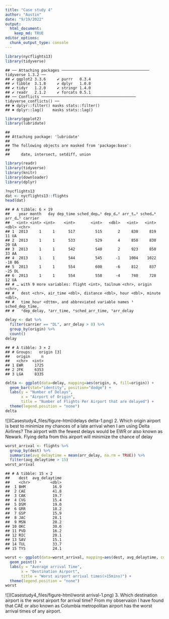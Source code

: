 ```yaml
---
title: "Case study 4"
author: "Austin"
date: "9/19/2022"
output: 
  html_document:
    keep_md: TRUE
editor_options: 
  chunk_output_type: console
---
```





```r
library(nycflights13)
library(tidyverse)
```

```
## ── Attaching packages ─────────────────────────────────────── tidyverse 1.3.2 ──
## ✔ ggplot2 3.3.6     ✔ purrr   0.3.4
## ✔ tibble  3.1.8     ✔ dplyr   1.0.8
## ✔ tidyr   1.2.0     ✔ stringr 1.4.0
## ✔ readr   2.1.2     ✔ forcats 0.5.1
## ── Conflicts ────────────────────────────────────────── tidyverse_conflicts() ──
## ✖ dplyr::filter() masks stats::filter()
## ✖ dplyr::lag()    masks stats::lag()
```

```r
library(ggplot2)
library(lubridate)
```

```
## 
## Attaching package: 'lubridate'
## 
## The following objects are masked from 'package:base':
## 
##     date, intersect, setdiff, union
```

```r
library(readr)
library(tidyverse)
library(knitr)
library(downloader)
library(dplyr)
```


```r
?nycflights13
dat <- nycflights13::flights
head(dat)
```

```
## # A tibble: 6 × 19
##    year month   day dep_time sched_dep…¹ dep_d…² arr_t…³ sched…⁴ arr_d…⁵ carrier
##   <int> <int> <int>    <int>       <int>   <dbl>   <int>   <int>   <dbl> <chr>  
## 1  2013     1     1      517         515       2     830     819      11 UA     
## 2  2013     1     1      533         529       4     850     830      20 UA     
## 3  2013     1     1      542         540       2     923     850      33 AA     
## 4  2013     1     1      544         545      -1    1004    1022     -18 B6     
## 5  2013     1     1      554         600      -6     812     837     -25 DL     
## 6  2013     1     1      554         558      -4     740     728      12 UA     
## # … with 9 more variables: flight <int>, tailnum <chr>, origin <chr>,
## #   dest <chr>, air_time <dbl>, distance <dbl>, hour <dbl>, minute <dbl>,
## #   time_hour <dttm>, and abbreviated variable names ¹​sched_dep_time,
## #   ²​dep_delay, ³​arr_time, ⁴​sched_arr_time, ⁵​arr_delay
```


```r
delay <- dat %>%
  filter(carrier == "DL", arr_delay > 0) %>%
  group_by(origin) %>%
  count()
delay
```

```
## # A tibble: 3 × 2
## # Groups:   origin [3]
##   origin     n
##   <chr>  <int>
## 1 EWR     1725
## 2 JFK     6353
## 3 LGA     8335
```

```r
delta <- ggplot(data=delay, mapping=aes(origin, n, fill=origin)) +
  geom_bar(stat="identity", position="dodge") +
  labs(y = "Number of Delays",
       x = "Airport of Origin",
       title = "Number of Flights Per Airport that are delayed") +
  theme(legend.position = "none")
delta
```

![](Casestudy4_files/figure-html/delays delta-1.png)<!-- -->
2. Which origin airport is best to minimize my chances of a late arrival when I am using Delta Airlines?
The airport with the fewest delays would be EWR or also known as Newark. Flying delta from this airport will minimize the chance of delay


```r
worst_arrival <- flights %>%
  group_by(dest) %>%
  summarise(avg_delaytime = mean(arr_delay, na.rm = TRUE)) %>%
  filter(avg_delaytime > 15)
worst_arrival
```

```
## # A tibble: 15 × 2
##    dest  avg_delaytime
##    <chr>         <dbl>
##  1 BHM            16.9
##  2 CAE            41.8
##  3 CAK            19.7
##  4 CVG            15.4
##  5 DSM            19.0
##  6 GRR            18.2
##  7 GSP            15.9
##  8 JAC            28.1
##  9 MSN            20.2
## 10 OKC            30.6
## 11 PVD            16.2
## 12 RIC            20.1
## 13 SAV            15.1
## 14 TUL            33.7
## 15 TYS            24.1
```

```r
worst <- ggplot(data=worst_arrival, mapping=aes(dest, avg_delaytime, color=dest)) +
  geom_point() +
  labs(y = "Average arrival Time",
       x = "Destination Airport",
       title = "Worst airport arrival times(>15mins)") +
  theme(legend.position = "none")
worst
```

![](Casestudy4_files/figure-html/worst arrival-1.png)<!-- -->
3. Which destination airport is the worst airport for arrival time?
From my observaion I have found that CAE or also known as Columbia metropolitan airport has the worst arrival times of any airport.


